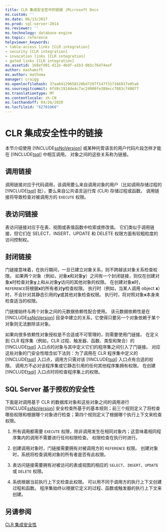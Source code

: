 ```yaml
---
title: CLR 集成安全性中的链接 |Microsoft Docs
ms.custom: ''
ms.date: 06/13/2017
ms.prod: sql-server-2014
ms.reviewer: ''
ms.technology: database-engine
ms.topic: reference
helpviewer_keywords:
- table-access links [CLR integration]
- security [CLR integration]
- invocation links [CLR integration]
- gated links [CLR integration]
ms.assetid: 168efd01-d12e-4bdf-a1b3-0b5c76474eaf
author: mashamsft
ms.author: mathoma
manager: craigg
ms.openlocfilehash: 37aa64129658128bd7297f147f317166917e05a6
ms.sourcegitcommit: 6fd8c1914de4c7ac24900fe388ecc7883c740077
ms.translationtype: MT
ms.contentlocale: zh-CN
ms.lasthandoff: 04/26/2020
ms.locfileid: "62781066"
---
```

# <a name="links-in-clr-integration-security"></a>CLR 集成安全性中的链接
  本节介绍使用 [!INCLUDE[ssNoVersion](../../includes/ssnoversion-md.md)] 或某种托管语言的用户代码片段怎样才能在 [!INCLUDE[tsql](../../includes/tsql-md.md)] 中相互调用。 对象之间的这些关系称为链接。  
  
## <a name="invocation-links"></a>调用链接  
 调用链接对应于代码调用，该调用要么来自调用对象的用户（比如调用存储过程的 [!INCLUDE[tsql](../../includes/tsql-md.md)] 批），要么来自公共语言运行库 (CLR) 存储过程或函数。 调用链接将导致检查对被调用方的 `EXECUTE` 权限。  
  
## <a name="table-access-links"></a>表访问链接  
 表访问链接对应于在表、视图或表值函数中检索或修改值。 它们类似于调用链接，但它们在 SELECT、INSERT、UPDATE 和 DELETE 权限方面有较粗粒度的访问控制权。  
  
## <a name="gated-links"></a>封闭链接  
 门链接意味着，在执行期间，一旦已建立对象关系，则不跨越该对象关系检查权限。 如果两个对象（例如，对象**x**和对象**y**）之间有一个封闭链接，则仅在创建对象**x**时检查对象**y**上和从对象**y**访问的其他对象的权限。 在创建对象**x**时， `REFERENCE`将根据**x**的所有者对**y**检查权限。 执行时（例如，当某人调用 object **x**）时，不会针对其静态引用的**y**或其他对象检查权限。 执行时，将对照对象**x**本身来检查适当的权限。  
  
 门链接始终与两个对象之间的元数据依赖性配合使用。 该元数据依赖性是在 [!INCLUDE[ssNoVersion](../../includes/ssnoversion-md.md)] 目录中建立的关系，它使得只要另一个对象依赖于某个对象则无法删除该对象。  
  
 如果向很多依赖性对象授权是不合适或不可管理的，则需要使用门链接。 在定义到 CLR 程序集（例如，CLR 过程、触发器、函数、类型和聚合）的 [!INCLUDE[tsql](../../includes/tsql-md.md)] 入口点的对象与其中定义它们的程序集之间引入了门链接。 对应这些对象的门安全性暗含如下法则：为了调用在 CLR 程序集中定义的 [!INCLUDE[tsql](../../includes/tsql-md.md)] 入口点，调用方只需对该 [!INCLUDE[tsql](../../includes/tsql-md.md)] 入口点有合适的权限。 调用方不必对该程序集或它静态引用的任何其他程序集拥有权限。 在创建 [!INCLUDE[tsql](../../includes/tsql-md.md)] 入口点时将检查程序集上的权限。  
  
## <a name="sql-server-authorization-based-security"></a>SQL Server 基于授权的安全性  
 下面是对调用基于 CLR 的数据库对象和这些对象之间的调用进行 [!INCLUDE[ssNoVersion](../../includes/ssnoversion-md.md)] 安全检查所基于的基本规则；前三个规则定义了将检查哪些权限和根据哪个对象进行检查；第四个规则定义了根据哪个执行上下文来检查权限。  
  
1.  所有调用都需要 `EXECUTE` 权限，除非调用发生在相同对象内；这意味着相同程序集内的调用不需要进行任何权限检查。 权限检查在执行时进行。  
  
2.  创建调用对象时，门链接需要拥有对被调用方的 `REFERENCE` 权限。 创建对象时，系统将检查调用对象的所有者是否有此权限。  
  
3.  表访问链接需要拥有对被访问的表或视图的相应的 `SELECT`、`INSERT`、`UPDATE` 或 `DELETE` 权限。  
  
4.  系统根据当前执行上下文检查此权限。 可以用不同于调用方的执行上下文创建过程和函数。 程序集始终以根据它定义的过程、函数或触发器的执行上下文来创建。  
  
## <a name="see-also"></a>另请参阅  
 [CLR 集成安全性](../../relational-databases/clr-integration/security/clr-integration-security.md)  
  
  
